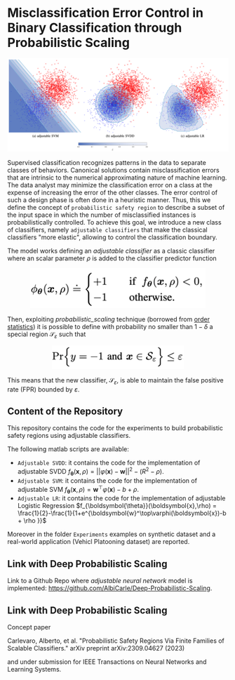 # Misclassification Error Control in Binary Classification through Probabilistic Scaling

![Example Image](Images/adjustable.png)

Supervised classification recognizes patterns in the
data to separate classes of behaviors. Canonical solutions
contain misclassification errors that are intrinsic to the numerical approximating nature of
machine learning. The data analyst may minimize the classification error on a class at the expense of increasing the
error of the other classes. The error control of such a design phase is
often done in a heuristic manner. 
Thus, this we define the concept of ``probabilistic safety region`` to describe a subset of the input space in which the number of misclassified instances is probabilistically controlled. To achieve this goal, we introduce a new class of classifiers, namely ``adjustable classifiers`` that make the classical classifiers "more elastic", allowing to control the classification boundary.

The model works defining an _adjustable classifier_ as a classic classifier where an scalar  parameter $\rho$ is added to the classifier predictor function

<div style="text-align:center;">
    <img src="Images/scla.png" width="400">
</div>

Then, exploiting _probabilistic_scaling_ technique (borrowed from [order statistics](https://en.wikipedia.org/wiki/Order_statistic)) it is possible to define with probability no smaller than $1-\delta$ a special region $\mathcal{S}_\varepsilon$ such that

<div style="text-align:center;">
    <img src="Images/PSR.png" width="300">
</div>

This means that the new classifier, $\mathcal{S}_\varepsilon$, is able to maintain the false positive rate (FPR) bounded by $\varepsilon$.

## Content of the Repository

This repository contains the code for the experiments to build probabilistic safety regions using adjustable classifiers.

The following matlab scripts are available:

- ``Adjustable SVDD``: it contains the code for the implementation of adjustable SVDD $f_{\boldsymbol{\theta}}(\boldsymbol{x},\rho) = ||\varphi(\boldsymbol{x})-\boldsymbol{w}||^2 - (R^2 - \rho)$. 
- ``Adjustable SVM``: it contains the code for the implementation of adjustable SVM $f_{\boldsymbol{\theta}}(\boldsymbol{x},\rho) = \boldsymbol{w}^\top\varphi(\boldsymbol{x}) - b + \rho$.
-  ``Adjustable LR``: it contains the code for the implementation of adjustable Logistic Regression $f_{\boldsymbol{\theta}}(\boldsymbol{x},\rho) = \frac{1}{2}-\frac{1}{1+e^{\boldsymbol{w}^\top\varphi(\boldsymbol{x})-b + \rho }}$

Moreover in the folder ``Experiments`` examples on synthetic dataset and a real-world application (Vehicl Platooning dataset) are reported.

## Link with Deep Probabilistic Scaling

Link to a Github Repo where _adjustable neural network_ model is implemented: <https://github.com/AlbiCarle/Deep-Probabilistic-Scaling>.

## Link with Deep Probabilistic Scaling

Concept paper 

Carlevaro, Alberto, et al. "Probabilistic Safety Regions Via Finite Families of Scalable Classifiers." arXiv preprint arXiv:2309.04627 (2023)

and under submission for IEEE Transactions on Neural Networks and Learning Systems.

